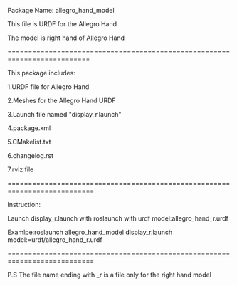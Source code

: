 Package Name: allegro_hand_model

This file is URDF for the Allegro Hand

The model is right hand of Allegro Hand

==========================================================================

This package includes:

1.URDF file for Allegro Hand

2.Meshes for the Allegro Hand URDF

3.Launch file named "display_r.launch"

4.package.xml

5.CMakelist.txt

6.changelog.rst

7.rviz file

===========================================================================


Instruction:

Launch display_r.launch with roslaunch with urdf model:allegro_hand_r.urdf

Examlpe:roslaunch allegro_hand_model display_r.launch model:=urdf/allegro_hand_r.urdf

===========================================================================

P.S
The file name ending with _r is a file only for the right hand model
